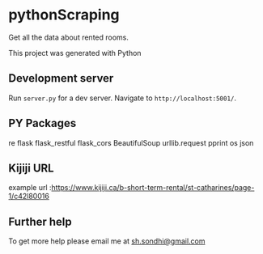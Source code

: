 # pythonScraping
Get all the data about rented rooms.

This project was generated with Python

## Development server

Run `server.py` for a dev server. Navigate to `http://localhost:5001/`.

## PY Packages 
 re
 flask 
 flask_restful 
 flask_cors 
 BeautifulSoup
 urllib.request
 pprint
 os
 json

## Kijiji URL
example url :https://www.kijiji.ca/b-short-term-rental/st-catharines/page-1/c42l80016

## Further help

To get more help please email me at sh.sondhi@gmail.com
